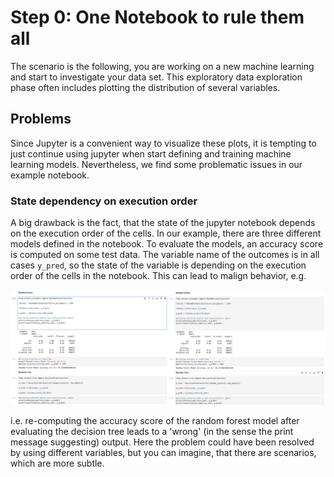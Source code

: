 # Step 0: One Notebook to rule them all

The scenario is the following, you are working on a new machine learning and start to investigate your
data set. This exploratory data exploration phase often includes plotting the distribution of several variables.

## Problems
Since Jupyter is a convenient way to visualize these plots, it is tempting to just continue using jupyter
when start defining and training machine learning models. Nevertheless, we find some problematic issues 
in our example notebook.


### State dependency on execution order

A big drawback is the fact, that the state of the jupyter notebook depends on the execution order of the cells.
In our example, there are three different models defined in the notebook. To evaluate the models, an accuracy
score is computed on some test data. The variable name of the outcomes is in all cases `y_pred`, so the state of the
variable is depending on the execution order of the cells in the notebook. This can lead to
malign behavior, e.g.

![different_state](different_states.png)

i.e. re-computing the accuracy score of the random forest model after evaluating the decision tree
leads to a 'wrong' (in the sense the print message suggesting) output. Here the problem could have been resolved by
using different variables, but you can imagine, that there are scenarios, which are more subtle.